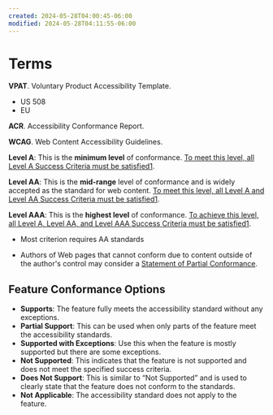 ```yaml
---
created: 2024-05-28T04:00:45-06:00
modified: 2024-05-28T04:11:55-06:00
---
```


# Terms

**VPAT**. Voluntary Product Accessibility Template.

- US 508
- EU

**ACR**. Accessibility Conformance Report.

**WCAG**. Web Content Accessibility Guidelines.

**Level A**: This is the **minimum level** of conformance. [To meet this level, all Level A Success Criteria must be satisfied](https://www.w3.org/WAI/WCAG21/Understanding/conformance)[1](https://www.w3.org/WAI/WCAG21/Understanding/conformance).

**Level AA**: This is the **mid-range** level of conformance and is widely accepted as the standard for web content. [To meet this level, all Level A and Level AA Success Criteria must be satisfied](https://www.w3.org/WAI/WCAG21/Understanding/conformance)[1](https://www.w3.org/WAI/WCAG21/Understanding/conformance).

**Level AAA**: This is the **highest level** of conformance. [To achieve this level, all Level A, Level AA, and Level AAA Success Criteria must be satisfied](https://www.w3.org/WAI/WCAG21/Understanding/conformance)[1](https://www.w3.org/WAI/WCAG21/Understanding/conformance).

-   Most criterion requires AA standards

-   Authors of Web pages that cannot conform due to content outside of the author's control may consider a [Statement of Partial Conformance](https://www.w3.org/WAI/WCAG21/Understanding/conformance#conformance-partial).

## Feature Conformance Options

-   **Supports**: The feature fully meets the accessibility standard without any exceptions.
-   **Partial Support**: This can be used when only parts of the feature meet the accessibility standards.
-   **Supported with Exceptions**: Use this when the feature is mostly supported but there are some exceptions.
-   **Not Supported**: This indicates that the feature is not supported and does not meet the specified success criteria.
-   **Does Not Support**: This is similar to “Not Supported” and is used to clearly state that the feature does not conform to the standards.
-   **Not Applicable**: The accessibility standard does not apply to the feature.
